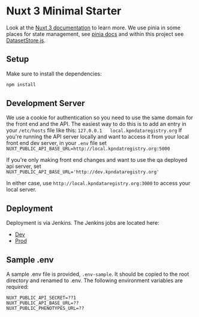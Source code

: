 # Nuxt 3 Minimal Starter

Look at the [Nuxt 3 documentation](https://nuxt.com/docs/getting-started/introduction) to learn more.
We use pinia in some places for state management, see [pinia docs](https://pinia.vuejs.org/) and within this project see [DatasetStore.js](./stores/DatasetStore.js).

## Setup

Make sure to install the dependencies:

```bash
npm install
```

## Development Server
We use a cookie for authentication so you need to use the same domain for the front end and the API.
The easiest way to do this is to add an entry in your `/etc/hosts` file like this:
`127.0.0.1   local.kpndataregistry.org`
If you're running the API server locally and want to access it from your local front end dev
server, in your `.env` file set `NUXT_PUBLIC_API_BASE_URL=http://local.kpndatregistry.org:5000`

If you're only making front end changes and want to use the qa deployed api server, set 
`NUXT_PUBLIC_API_BASE_URL='http://dev.kpndataregistry.org'`  

In either case, use `http://local.kpndataregistry.org:3000` to access your local server.


## Deployment
Deployment is via Jenkins. The Jenkins jobs are located here:
- [Dev](http://107.22.69.235:8080/view/Data%20Registry/job/DR%20-%20Frontend%20-%20Dev)
- [Prod](http://107.22.69.235:8080/view/Data%20Registry/job/DR%20-%20Frontend%20-%20Prod)

## Sample .env

A sample .env file is provided, `.env-sample`. It should be copied to the root directory and renamed to .env. The following environment variables are required:

```
NUXT_PUBLIC_API_SECRET=??1
NUXT_PUBLIC_API_BASE_URL=??
NUXT_PUBLIC_PHENOTYPES_URL=??
```

